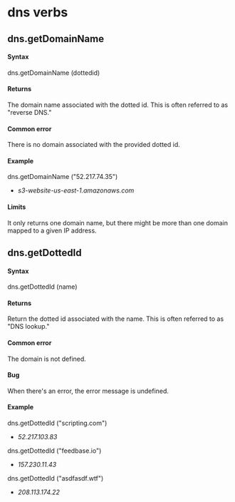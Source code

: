 
# dns verbs
## dns.getDomainName
#### Syntax
dns.getDomainName (dottedid)

#### Returns
The domain name associated with the dotted id. This is often referred to as "reverse DNS."

#### Common error
There is no domain associated with the provided dotted id.

#### Example
dns.getDomainName ("52.217.74.35") 

- *s3-website-us-east-1.amazonaws.com*

#### Limits
It only returns one domain name, but there might be more than one domain mapped to a given IP address. 

## dns.getDottedId
#### Syntax
dns.getDottedId (name)

#### Returns
Return the dotted id associated with the name. This is often referred to as "DNS lookup."

#### Common error
The domain is not defined. 

#### Bug
When there's an error, the error message is undefined.

#### Example
dns.getDottedId ("scripting.com")

- *52.217.103.83*

dns.getDottedId ("feedbase.io")

- *157.230.11.43*

dns.getDottedId ("asdfasdf.wtf")

- *208.113.174.22*

